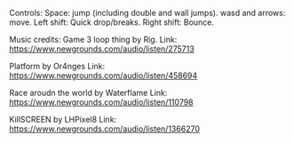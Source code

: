 Controls:
Space: jump (including double and wall jumps).
wasd and arrows: move.
Left shift: Quick drop/breaks.
Right shift: Bounce.

Music credits:
 Game 3 loop thing by Rig.
 Link: https://www.newgrounds.com/audio/listen/275713
 
 Platform by Or4nges
 Link: https://www.newgrounds.com/audio/listen/458694
 
 Race aroudn the world by Waterflame
 Link: https://www.newgrounds.com/audio/listen/110798
 
 KillSCREEN by LHPixel8
 Link: https://www.newgrounds.com/audio/listen/1366270
